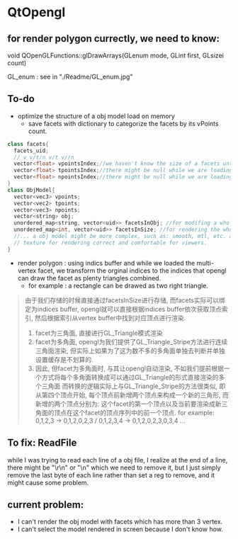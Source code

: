 # QtOpengl

## for render polygon currectly, we need to know:

void QOpenGLFunctions::glDrawArrays(GLenum mode, GLint first, GLsizei count)

GL_enum : see in "./Readme/GL_enum.jpg"


<!-- <img src="./README/GLenum.png" style="zoom:100%;" /> -->

## To-do
- optimize the structure of a obj model load on memory
  - save facets with dictionary to categorize the facets by its vPoints count.
```c++
class facets{
  facets_uid;
  // v v/t/n v/t v//n
  vector<float> vpointsIndex;//we haven't know the size of a facets until we loaded it.
  vector<float> tpointsIndex;//there might be null while we are loading, so we might check if it exists.
  vector<float> npointsIndex;//there might be null while we are loading, so we might check if it exists.
}
class ObjModel{
  vector<vec3> vpoints;
  vector<vec2> tpoints;
  vector<vec3> npoints;
  vector<string> obj;
  unordered_map<string, vector<uid>> facetsInObj; //for modifing a whole part of a objModel.
  unordered_map<int, vector<uid>> facetsInSize; //for rendering the whole objModel on Screen by opengl functions correctly.
  //... a obj model might be more complex, such as: smooth, mtl, etc. and I will and be willing to fix all of them to build this project after I finish my current emergent works.
  // texture for rendering correct and comfortable for viewers.
}

```
- render polygon : using indics buffer and while we loaded the multi-vertex facet, we transform the orginal indices to the indices that opengl can draw the facet as plenty triangles combined.
  - for example : a rectangle can be drawed as two right triangle.
> 由于我们存储的时候直接通过facetsInSize进行存储, 而facets实际可以绑定为indices buffer, opengl就可以直接根据indices buffer依次获取顶点索引, 然后根据索引从vertex buffer中找到对应顶点进行渲染.
> 1. facet为三角面, 直接进行GL_Triangle模式渲染
> 2. facet为多角面, opengl为我们提供了GL_Triangle_Stripe方法进行连续三角面渲染, 但实际上如果为了这为数不多的多角面单独去判断并单独设置缓存是不划算的.
> 3. 因此, 但facet为多角面时, 与其让opengl自动渲染, 不如我们提前根据一个方式将每个多角面转换成可以通过GL_Triangle的形式直接渲染的多个三角面
> 而转换的逻辑实际上与GL_Triangle_Stripe的方法很类似, 即从第四个顶点开始, 每个顶点前新增两个顶点来构成一个新的三角形, 而新增的两个顶点分别为: 这个facet的第一个顶点以及当前要渲染成新三角面的顶点在这个facet的顶点序列中的前一个顶点.
> for example: 0,1,2,3 -> 0,1,2,0,2,3 / 0,1,2,3,4 -> 0,1,2,0,2,3,0,3,4 ...
## To fix: ReadFile
while I was trying to read each line of a obj file, I realize at the end of a line, there might be "\r\n" or "\n" which we need to remove it, but I just simply remove the last byte of each line rather than set a reg to remove, and it might cause some problem.

## current problem:
- I can't render the obj model with facets which has more than 3 vertex.
- I can't select the model rendered in screen because I don't know how.
